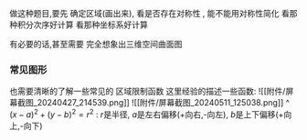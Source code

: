 

做这种题目,要先 确定区域(画出来), 
看是否存在对称性 , 能不能用对称性简化
看那种积分次序好计算
看那种坐标系好计算

有必要的话,甚至需要 完全想象出三维空间曲面图


### 常见图形
也需要清晰的了解一些常见的 区域限制函数
这里经验的描述一些函数:
![[附件/屏幕截图_20240427_214539.png]]
![[附件/屏幕截图_20240511_125038.png]]
^ $(x-a)^2+(y-b)^2=r^2$ : $r$是半径, $a$是左右偏移(+向右,-向左), $b$是上下偏移(+向上,-向下)

